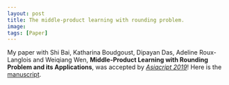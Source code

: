 ```yaml
---
layout: post
title: The middle-product learning with rounding problem.
image:
tags: [Paper]
---
```


My paper with Shi Bai, Katharina Boudgoust, Dipayan Das, Adeline Roux-Langlois and Weiqiang Wen,
__Middle-Product Learning with Rounding Problem and its Applications__,
was accepted by
[_Asiacript 2019_](https://asiacrypt.iacr.org/2019/)!
Here is the [manuscript](https://eprint.iacr.org/2019/1001).
